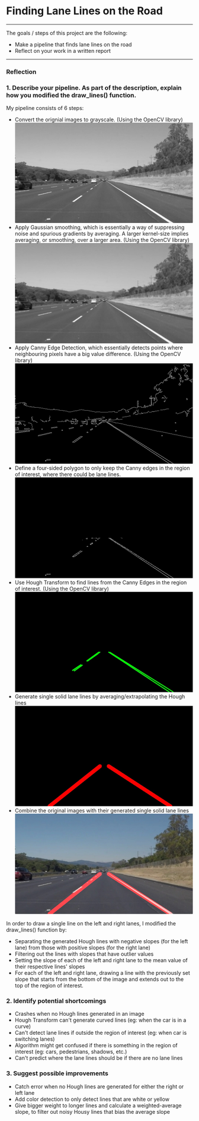# **Finding Lane Lines on the Road** 

---

The goals / steps of this project are the following:
* Make a pipeline that finds lane lines on the road
* Reflect on your work in a written report


[//]: # (Image References)

[image1]: ./examples/grayscale.jpg "Grayscale"
[image2]: ./examples/gaussina-blur.jpg "Gaussian Blur"
[image3]: ./examples/canny-edges.jpg "Canny Edges"
[image4]: ./examples/canny-edge-mask.jpg "Canny Edges in Region of Interest"
[image5]: ./examples/hough-lines.jpg "Hough Lines"
[image6]: ./examples/single-solid-lane-lines.jpg "Single solid Lane Lines"
[image7]: ./examples/result.jpg "Result"

---


### Reflection

### 1. Describe your pipeline. As part of the description, explain how you modified the draw_lines() function.

My pipeline consists of 6 steps: 
* Convert the orignial images to grayscale. (Using the OpenCV library)
    ![alt text][image1]
* Apply Gaussian smoothing, which is essentially a way of suppressing noise and spurious gradients by averaging. A larger kernel-size implies averaging, or smoothing, over a larger area. (Using the OpenCV library)
    ![alt text][image2]
* Apply Canny Edge Detection, which essentially detects points where neighbouring pixels have a big value difference. (Using the OpenCV library)
    ![alt text][image3]
* Define a four-sided polygon to only keep the Canny edges in the region of interest, where there could be lane lines.
    ![alt text][image4]
* Use Hough Transform to find lines from the Canny Edges in the region of interest. (Using the OpenCV library)
    ![alt text][image5]
* Generate single solid lane lines by averaging/extrapolating the Hough lines
    ![alt text][image6]
* Combine the original images with their generated single solid lane lines
    ![alt text][image7]

In order to draw a single line on the left and right lanes, I modified the draw_lines() function by:
* Separating the generated Hough lines with negative slopes (for the left lane) from those with positive slopes (for the right lane)
* Filtering out the lines with slopes that have outlier values
* Setting the slope of each of the left and right lane to the mean value of their respective lines' slopes
* For each of the left and right lane, drawing a line with the previously set slope that starts from the bottom of the image and extends out to the top of the region of interest.



### 2. Identify potential shortcomings 
* Crashes when no Hough lines generated in an image
* Hough Transform can't generate curved lines (eg: when the car is in a curve)
* Can't detect lane lines if outside the region of interest (eg: when car is switching lanes)
* Algorithm might get confused if there is something in the region of interest (eg: cars, pedestrians, shadows, etc.)
* Can't predict where the lane lines should be if there are no lane lines


### 3. Suggest possible improvements 
* Catch error when no Hough lines are generated for either the right or left lane
* Add color detection to only detect lines that are white or yellow
* Give bigger weight to longer lines and calculate a weighted-average slope, to filter out noisy Housy lines that bias the average slope